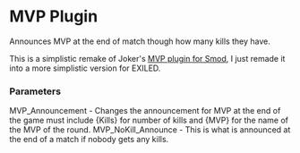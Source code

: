# MVP Plugin

Announces MVP at the end of match though how many kills they have.

This is a simplistic remake of Joker's <a href="https://github.com/galaxy119/MVP">MVP plugin for Smod</a>, I just remade it into a more simplistic version for EXILED.

<h3>Parameters</h3>

MVP_Announcement - Changes the announcement for MVP at the end of the game must include {Kills} for number of kills and {MVP} for the name of the MVP of the round.
MVP_NoKill_Announce - This is what is announced at the end of a match if nobody gets any kills.
